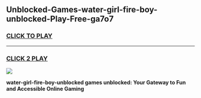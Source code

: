 
## Unblocked-Games-water-girl-fire-boy-unblocked-Play-Free-ga7o7
<h3>
<a href="https://premium76.site?title=water-girl-fire-boy-unblocked&ref=10A">CLICK TO PLAY</a></h3>
<hr>

<h3>
<a href="https://premium76.site?title=water-girl-fire-boy-unblocked&ref=10A">CLICK 2 PLAY</a>
  
</h3>

<a href="https://premium76.site?title=water-girl-fire-boy-unblocked&ref=10A"><img src="https://clearcache.store/games.png"></a>


**water-girl-fire-boy-unblocked games unblocked: Your Gateway to Fun and Accessible Online Gaming**
